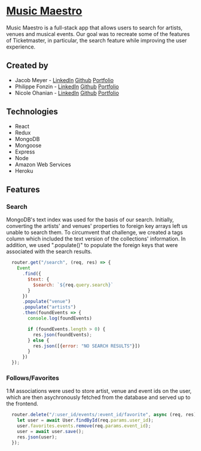 # [Music Maestro](https://musicmaestro.herokuapp.com/)

Music Maestro is a full-stack app that allows users to search for artists, venues and musical events. Our goal was to recreate some of the features of Ticketmaster, in particular, the search feature while improving the user experience.

## Created by
- Jacob Meyer - [LinkedIn](https://www.linkedin.com/in/jacob-p-meyer/) [Github](https://github.com/jacobpmeyer) [Portfolio](https://jacobmeyer.dev)
- Philippe Fonzin - [LinkedIn](https://www.linkedin.com/in/philippe-fonzin-805701b7/) [Github](https://github.com/Philippe-F) [Portfolio](https://philippefonzin.dev/)
- Nicole Ohanian - [LinkedIn](https://www.linkedin.com/in/nicoleohanian/) [Github](https://github.com/nohani) [Portfolio](https://nicoleohanian.com/)

## Technologies
* React
* Redux
* MongoDB
* Mongoose
* Express
* Node
* Amazon Web Services
* Heroku

## Features 
### Search

  MongoDB's text index was used for the basis of our search. Initially, converting the artists' and venues' properties to foreign key arrays left us unable to search them. To circumvent that challenge, we created a tags column which included the text version of the collections' information. In addition, we used ".populate()" to populate the foreign keys that were associated with the search results.

  ```javascript
    router.get("/search", (req, res) => {
      Event
        .find({
          $text: {
            $search: `${req.query.search}`
          }
        })
        .populate("venue")
        .populate("artists")
        .then(foundEvents => {
          console.log(foundEvents)

          if (foundEvents.length > 0) {
            res.json(foundEvents);
          } else {
            res.json([{error: "NO SEARCH RESULTS"}])
          }
        })
    });
  ```

### Follows/Favorites

  1:M associations were used to store artist, venue and event ids on the user, which are then asychronously fetched from the database and served up to the frontend.

  ```javascript
    router.delete("/:user_id/events/:event_id/favorite", async (req, res) => {
      let user = await User.findById(req.params.user_id);
      user.favorites.events.remove(req.params.event_id);
      user = await user.save();
      res.json(user);
    });
  ```
  





